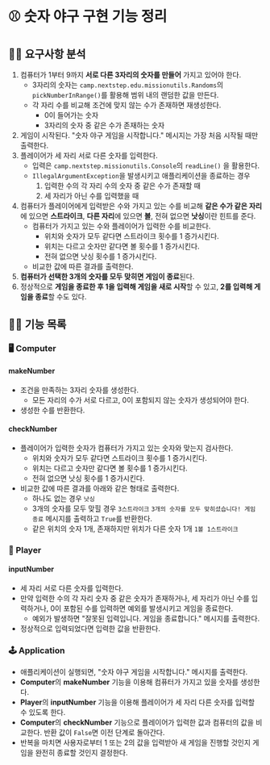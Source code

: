# ⚾ 숫자 야구 구현 기능 정리
## ✍🏻 요구사항 분석
1. 컴퓨터가 1부터 9까지 **서로 다른 3자리의 숫자를 만들어** 가지고 있어야 한다.
    * 3자리의 숫자는 `camp.nextstep.edu.missionutils.Randoms`의 `pickNumberInRange()`를 활용해 범위 내의 랜덤한 값을 만든다.
    * 각 자리 수를 비교해 조건에 맞지 않는 수가 존재하면 재생성한다.
        * 0이 들어가는 숫자
        * 3자리의 숫자 중 같은 수가 존재하는 숫자
2. 게임이 시작된다. "숫자 야구 게임을 시작합니다." 메시지는 가장 처음 시작될 때만 출력한다.
3. 플레이어가 세 자리 서로 다른 숫자를 입력한다.
    * 입력은 `camp.nextstep.missionutils.Console`의 `readLine()` 을 활용한다.
    * `IllegalArgumentException`을 발생시키고 애플리케이션을 종료하는 경우
        1. 입력한 수의 각 자리 수의 숫자 중 같은 수가 존재할 때
        2. 세 자리가 아닌 수를 입력했을 때
4. 컴퓨터가 플레이어에게 입력받은 수와 가지고 있는 수를 비교해 **같은 수가 같은 자리**에 있으면 **스트라이크**, **다른 자리**에 있으면 **볼**, 전혀 없으면 **낫싱**이란 힌트를 준다.
    * 컴퓨터가 가지고 있는 수와 플레이어가 입력한 수를 비교한다.
        * 위치와 숫자가 모두 같다면 스트라이크 횟수를 1 증가시킨다.
        * 위치는 다르고 숫자만 같다면 볼 횟수를 1 증가시킨다.
        * 전혀 없으면 낫싱 횟수를 1 증가시킨다.
    * 비교한 값에 따른 결과를 출력한다.
5. **컴퓨터가 선택한 3개의 숫자를 모두 맞히면 게임이 종료**된다.
6. 정상적으로 **게임을 종료한 후 1을 입력해 게임을 새로 시작**할 수 있고, **2를 입력해 게임을 종료**할 수도 있다.

## ✍🏻 기능 목록
### 🖥️ Computer
#### makeNumber
- 조건을 만족하는 3자리 숫자를 생성한다.
    - 모든 자리의 수가 서로 다르고, 0이 포함되지 않는 숫자가 생성되어야 한다.
- 생성한 수를 반환한다.
#### checkNumber
* 플레이어가 입력한 숫자가 컴퓨터가 가지고 있는 숫자와 맞는지 검사한다.
    * 위치와 숫자가 모두 같다면 스트라이크 횟수를 1 증가시킨다.
    * 위치는 다르고 숫자만 같다면 볼 횟수를 1 증가시킨다.
    * 전혀 없으면 낫싱 횟수를 1 증가시킨다.
* 비교한 값에 따른 결과를 아래와 같은 형태로 출력한다.
    * 하나도 없는 경우 `낫싱`
    * 3개의 숫자를 모두 맞힐 경우
      `3스트라이크`
      `3개의 숫자를 모두 맞히셨습니다! 게임 종료` 메시지를 출력하고 `True`를 반환한다.
    * 같은 위치의 숫자 1개, 존재하지만 위치가 다른 숫자 1개
      `1볼 1스트라이크`
### 👤 Player
#### inputNumber
* 세 자리 서로 다른 숫자를 입력한다.
* 만약 입력한 수의 각 자리 숫자 중 같은 숫자가 존재하거나, 세 자리가 아닌 수를 입력하거나, 0이 포함된 수를 입력하면 예외를 발생시키고 게임을 종료한다.
    * 예외가 발생하면 "잘못된 입력입니다. 게임을 종료합니다." 메시지를 출력한다.
* 정상적으로 입력되었다면 입력한 값을 반환한다.
### 🕹️ Application
* 애플리케이션이 실행되면, "숫자 야구 게임을 시작합니다." 메시지를 출력한다.
* **Computer**의 **makeNumber** 기능을 이용해 컴퓨터가 가지고 있을 숫자를 생성한다.
* **Player**의 **inputNumber** 기능을 이용해 플레이어가 세 자리 다른 숫자를 입력할 수 있도록 한다.
* **Computer**의 **checkNumber** 기능으로 플레이어가 입력한 값과 컴퓨터의 값을 비교한다. 반환 값이 `False`면 이전 단계로 돌아간다.
* 반복을 마치면 사용자로부터 1 또는 2의 값을 입력받아 새 게임을 진행할 것인지 게임을 완전히 종료할 것인지 결정한다.